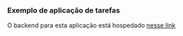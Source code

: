 
### Exemplo de aplicação de tarefas

O backend para esta aplicação está hospedado [nesse link](https://gitlab.com/edujtm/simpletodo)

